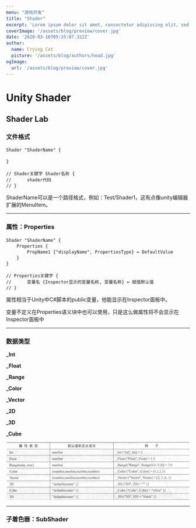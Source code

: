 ```yaml
---
menu: "游戏开发"
title: "Shader"
excerpt: 'Lorem ipsum dolor sit amet, consectetur adipiscing elit, sed do eiusmod tempor incididunt ut labore et dolore magna aliqua. Praesent elementum facilisis leo vel fringilla est ullamcorper eget. At imperdiet dui accumsan sit amet nulla facilities morbi tempus.'
coverImage: '/assets/blog/preview/cover.jpg'
date: '2020-03-16T05:35:07.322Z'
author:
  name: Crying Cat
  picture: '/assets/blog/authors/head.jpg'
ogImage:
  url: '/assets/blog/preview/cover.jpg'
---
```


# Unity Shader

## Shader Lab

### 文件格式

```
Shader "ShaderName" {
	
}

// Shader关键字 Shader名称 {
// 		shader代码	
// }
```

ShaderName可以是一个路径格式，例如：Test/Shader1，这有点像unity编辑器扩展的MenuItem。

------



### 属性：Properties

```
Shader "ShaderName" {
	Properties {
		PropName1 {"displayName", PropertiesType} = DefaultValue
	}	
}

// Properties关键字 {
// 		变量名 {Inspector显示的变量名称, 变量名称} = 赋值默认值
// }
```

属性相当于Unity中C#脚本的public变量，他能显示在Inspector面板中。

变量不定义在Properties语义块中也可以使用，只是这么做属性将不会显示在Inspector面板中

------



### 数据类型

**_Int**

**_Float**

**_Range**

**_Color**

**_Vector**

**_2D**

**_3D**

**_Cube**

![image-20221203225337865](../assets/image-20221203225337865.png)

------



### 子着色器：SubShader
